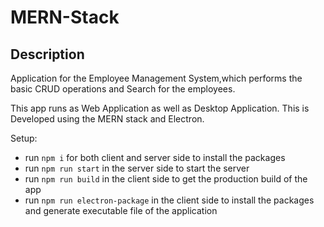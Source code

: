 # MERN-Stack

## Description

Application for the Employee Management System,which performs the basic CRUD operations
and Search for the employees.

This app runs as Web Application as well as Desktop Application.
This is Developed using the MERN stack and Electron.

Setup:

- run `npm i` for both client and server side to install the packages
- run `npm run start` in the server side to start the server
- run `npm run build` in the client side to get the production build of the app
- run `npm run electron-package` in the client side to install the packages and generate executable
  file of the application
